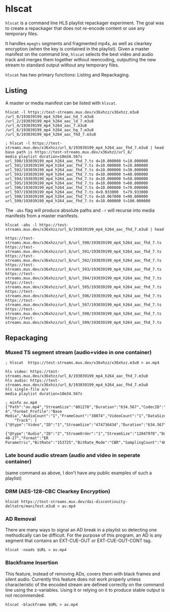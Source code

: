 # hlscat

`hlscat` is a command line HLS playlist repackager experiment. The goal was to create a repackager that does not re-encode content or use any temporary files.

It handles `mpegts` segments and fragmented mp4s, as well as clearkey encryption (when the key is contained in the playlist). Given a master manifest on the command line, `hlscat` selects the best video and audio track and merges them together without reencoding, outputting the new stream to standard output without any temporary files.

`hlscat` has two primary functions: Listing and Repackaging.

## Listing

A master or media manifest can be listed with `hlscat`. 

```
hlscat -l https://test-streams.mux.dev/x36xhzz/x36xhzz.m3u8
/url_0/193039199_mp4_h264_aac_hd_7.m3u8
/url_2/193039199_mp4_h264_aac_ld_7.m3u8
/url_4/193039199_mp4_h264_aac_7.m3u8
/url_6/193039199_mp4_h264_aac_hq_7.m3u8
/url_8/193039199_mp4_h264_aac_fhd_7.m3u8

; hlscat -l https://test-streams.mux.dev/x36xhzz/url_8/193039199_mp4_h264_aac_fhd_7.m3u8 | head
base path is https://test-streams.mux.dev/x36xhzz/url_8/
media playlist duration=10m34.567s
url_590/193039199_mp4_h264_aac_fhd_7.ts	d=10.000000	t=10.000000
url_591/193039199_mp4_h264_aac_fhd_7.ts	d=10.000000	t=20.000000
url_592/193039199_mp4_h264_aac_fhd_7.ts	d=10.000000	t=30.000000
url_593/193039199_mp4_h264_aac_fhd_7.ts	d=10.000000	t=40.000000
url_594/193039199_mp4_h264_aac_fhd_7.ts	d=10.000000	t=50.000000
url_595/193039199_mp4_h264_aac_fhd_7.ts	d=10.000000	t=60.000000
url_596/193039199_mp4_h264_aac_fhd_7.ts	d=10.000000	t=70.000000
url_597/193039199_mp4_h264_aac_fhd_7.ts	d=9.933000	t=79.933000
url_598/193039199_mp4_h264_aac_fhd_7.ts	d=10.067000	t=90.000000
url_599/193039199_mp4_h264_aac_fhd_7.ts	d=10.000000	t=100.000000
```

The `-abs` flag will produce absolute paths and `-r` will recurse into media manifests from a master manifests.

```
hlscat -abs -l https://test-streams.mux.dev/x36xhzz/url_8/193039199_mp4_h264_aac_fhd_7.m3u8 | head

https://test-streams.mux.dev/x36xhzz/url_8/url_590/193039199_mp4_h264_aac_fhd_7.ts
https://test-streams.mux.dev/x36xhzz/url_8/url_591/193039199_mp4_h264_aac_fhd_7.ts
https://test-streams.mux.dev/x36xhzz/url_8/url_592/193039199_mp4_h264_aac_fhd_7.ts
https://test-streams.mux.dev/x36xhzz/url_8/url_593/193039199_mp4_h264_aac_fhd_7.ts
https://test-streams.mux.dev/x36xhzz/url_8/url_594/193039199_mp4_h264_aac_fhd_7.ts
https://test-streams.mux.dev/x36xhzz/url_8/url_595/193039199_mp4_h264_aac_fhd_7.ts
https://test-streams.mux.dev/x36xhzz/url_8/url_596/193039199_mp4_h264_aac_fhd_7.ts
https://test-streams.mux.dev/x36xhzz/url_8/url_597/193039199_mp4_h264_aac_fhd_7.ts
https://test-streams.mux.dev/x36xhzz/url_8/url_598/193039199_mp4_h264_aac_fhd_7.ts
https://test-streams.mux.dev/x36xhzz/url_8/url_599/193039199_mp4_h264_aac_fhd_7.ts
```

## Repackaging

### Muxed TS segment stream (audio+video in one container)

```
; hlscat  https://test-streams.mux.dev/x36xhzz/x36xhzz.m3u8 > av.mp4

hls video: https://test-streams.mux.dev/x36xhzz/url_8/193039199_mp4_h264_aac_fhd_7.m3u8
hls audio: https://test-streams.mux.dev/x36xhzz/url_8/193039199_mp4_h264_aac_fhd_7.m3u8
hls single-file a/v
media playlist duration=10m34.567s

; minfo av.mp4
{"Path":"av.mp4","StreamSize":"801278","Duration":"634.567","CodecID":"iso5","CodecID_Compatible":"iso5/iso6/mp41","Format":"MPEG-4","Format_Profile":"Base Media","AudioCount":"1","FrameCount":"38074","VideoCount":"1","DataSize":"5125874","FileSize":"487585690","FooterSize":"482445342","HeaderSize":"14474","Encoded_Application":"Lavf59.34.101","OverallBitRate":"6147003","IsStreamable":"Yes",
	"Track": [
{"@type":"Video","ID":"1","StreamSize":"474736434","Duration":"634.567","FrameCount":"38074","FrameRate":"60","FrameRate_Mode":"VFR","CodecID":"avc1","Format":"AVC","Format_Profile":"High","Format_Level":"4","Format_Settings_RefFrames":"5","Format_Settings_CABAC":"Yes","BitRate":"6000000","Width":"1920","Height":"1080","DisplayAspectRatio":"1.778","PixelAspectRatio":"1","BitDepth":"8","ScanType":"Progressive","ColorSpace":"YUV","ChromaSubsampling":"4:2:0"},
		{"@type":"Audio","ID":"2","StreamOrder":"1","StreamSize":"12047978","Duration":"634.194","FrameCount":"27312","FrameRate":"7.178","CodecID":"mp4a-40-27","Format":"ER Parametric","BitRate":"153725","BitRate_Mode":"CBR","SamplingCount":"4661326","SamplingRate":"7350","SamplesPerFrame":"1024","AlternateGroup":"1","Default":"Yes"}]}
```

### Late bound audio stream (audio and video in seperate container)

(same command as above, I don't have any public examples of such a playlist)

### DRM (AES-128-CBC Clearkey Encryption)

```
hlscat https://test-streams.mux.dev/dai-discontinuity-deltatre/manifest.m3u8 > av.mp4
```

### AD Removal

There are many ways to signal an AD break in a playlist so detecting one methodically can be difficult. For the purpose of this program, an AD is any segment that contains an EXT-CUE-OUT or EXT-CUE-OUT-CONT tag.

```
hlscat -noads $URL > av.mp4
```


### Blackframe Insertion

This feature, instead of removing ADs, covers them with black frames and silent audio. Currently this feature does not work properly unless characteristic of the encoded stream are defined correctly on the command line using the z-variables. Using it or relying on it to produce stable output is not recommended.

```
hlscat -blackframe $URL > av.mp4
```
